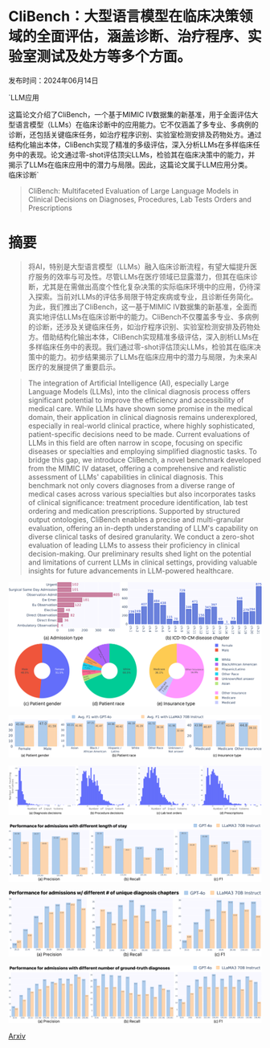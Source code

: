 # CliBench：大型语言模型在临床决策领域的全面评估，涵盖诊断、治疗程序、实验室测试及处方等多个方面。

发布时间：2024年06月14日

`LLM应用

这篇论文介绍了CliBench，一个基于MIMIC IV数据集的新基准，用于全面评估大型语言模型（LLMs）在临床诊断中的应用能力。它不仅涵盖了多专业、多病例的诊断，还包括关键临床任务，如治疗程序识别、实验室检测安排及药物处方。通过结构化输出本体，CliBench实现了精准的多级评估，深入分析LLMs在多样临床任务中的表现。论文通过零-shot评估顶尖LLMs，检验其在临床决策中的能力，并揭示了LLMs在临床应用中的潜力与局限。因此，这篇论文属于LLM应用分类。` `临床诊断`

> CliBench: Multifaceted Evaluation of Large Language Models in Clinical Decisions on Diagnoses, Procedures, Lab Tests Orders and Prescriptions

# 摘要

> 将AI，特别是大型语言模型（LLMs）融入临床诊断流程，有望大幅提升医疗服务的效率与可及性。尽管LLMs在医疗领域已显露潜力，但其在临床诊断，尤其是在需做出高度个性化复杂决策的实际临床环境中的应用，仍待深入探索。当前对LLMs的评估多局限于特定疾病或专业，且诊断任务简化。为此，我们推出了CliBench，这一基于MIMIC IV数据集的新基准，全面而真实地评估LLMs在临床诊断中的能力。CliBench不仅覆盖多专业、多病例的诊断，还涉及关键临床任务，如治疗程序识别、实验室检测安排及药物处方。借助结构化输出本体，CliBench实现精准多级评估，深入剖析LLMs在多样临床任务中的表现。我们通过零-shot评估顶尖LLMs，检验其在临床决策中的能力。初步结果揭示了LLMs在临床应用中的潜力与局限，为未来AI医疗的发展提供了重要启示。

> The integration of Artificial Intelligence (AI), especially Large Language Models (LLMs), into the clinical diagnosis process offers significant potential to improve the efficiency and accessibility of medical care. While LLMs have shown some promise in the medical domain, their application in clinical diagnosis remains underexplored, especially in real-world clinical practice, where highly sophisticated, patient-specific decisions need to be made. Current evaluations of LLMs in this field are often narrow in scope, focusing on specific diseases or specialties and employing simplified diagnostic tasks. To bridge this gap, we introduce CliBench, a novel benchmark developed from the MIMIC IV dataset, offering a comprehensive and realistic assessment of LLMs' capabilities in clinical diagnosis. This benchmark not only covers diagnoses from a diverse range of medical cases across various specialties but also incorporates tasks of clinical significance: treatment procedure identification, lab test ordering and medication prescriptions. Supported by structured output ontologies, CliBench enables a precise and multi-granular evaluation, offering an in-depth understanding of LLM's capability on diverse clinical tasks of desired granularity. We conduct a zero-shot evaluation of leading LLMs to assess their proficiency in clinical decision-making. Our preliminary results shed light on the potential and limitations of current LLMs in clinical settings, providing valuable insights for future advancements in LLM-powered healthcare.

![CliBench：大型语言模型在临床决策领域的全面评估，涵盖诊断、治疗程序、实验室测试及处方等多个方面。](../../../paper_images/2406.09923/x1.png)

![CliBench：大型语言模型在临床决策领域的全面评估，涵盖诊断、治疗程序、实验室测试及处方等多个方面。](../../../paper_images/2406.09923/x2.png)

![CliBench：大型语言模型在临床决策领域的全面评估，涵盖诊断、治疗程序、实验室测试及处方等多个方面。](../../../paper_images/2406.09923/x3.png)

![CliBench：大型语言模型在临床决策领域的全面评估，涵盖诊断、治疗程序、实验室测试及处方等多个方面。](../../../paper_images/2406.09923/x4.png)

![CliBench：大型语言模型在临床决策领域的全面评估，涵盖诊断、治疗程序、实验室测试及处方等多个方面。](../../../paper_images/2406.09923/x5.png)

![CliBench：大型语言模型在临床决策领域的全面评估，涵盖诊断、治疗程序、实验室测试及处方等多个方面。](../../../paper_images/2406.09923/x6.png)

[Arxiv](https://arxiv.org/abs/2406.09923)